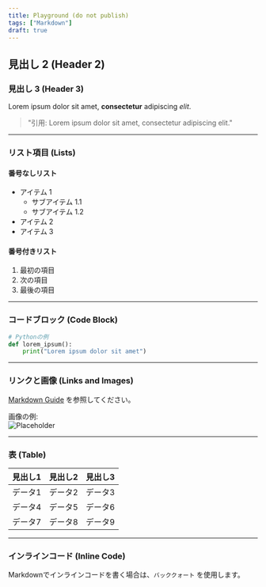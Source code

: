 ```yaml
---
title: Playground (do not publish)
tags: ["Markdown"]
draft: true
---
```



## 見出し 2 (Header 2)

### 見出し 3 (Header 3)

Lorem ipsum dolor sit amet, **consectetur** adipiscing *elit*.

> "引用: Lorem ipsum dolor sit amet, consectetur adipiscing elit."

---

### リスト項目 (Lists)

#### 番号なしリスト

- アイテム 1  
  - サブアイテム 1.1  
  - サブアイテム 1.2  
- アイテム 2  
- アイテム 3  

#### 番号付きリスト

1. 最初の項目  
2. 次の項目  
3. 最後の項目  

---

### コードブロック (Code Block)

```python
# Pythonの例
def lorem_ipsum():
    print("Lorem ipsum dolor sit amet")
```

---

### リンクと画像 (Links and Images)

[Markdown Guide](https://www.markdownguide.org) を参照してください。  

画像の例:  
![Placeholder](https://via.placeholder.com/150)

---

### 表 (Table)

| 見出し1 | 見出し2 | 見出し3 |
| ------- | ------- | ------- |
| データ1 | データ2 | データ3 |
| データ4 | データ5 | データ6 |
| データ7 | データ8 | データ9 |

---

### インラインコード (Inline Code)

Markdownでインラインコードを書く場合は、`バッククォート` を使用します。
